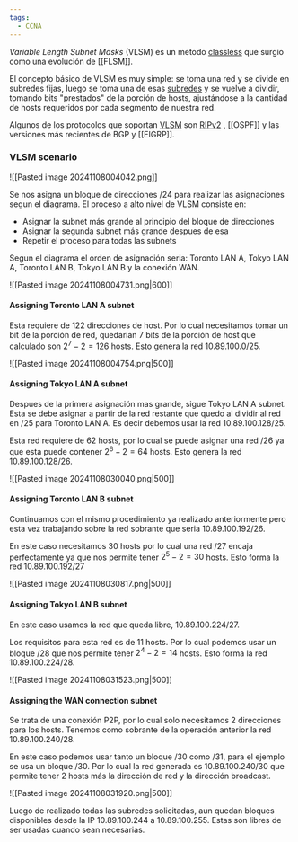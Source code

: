 ```yaml
---
tags:
  - CCNA
---
```

*Variable Length Subnet Masks* (VLSM) es un metodo [classless](classless.md) que surgio como una evolución de [[FLSM]]. 

El concepto básico de VLSM es muy simple: se toma una red y se divide en subredes fijas, luego se toma una de esas [subredes](https://es.wikipedia.org/wiki/Subred "Subred") y se vuelve a dividir, tomando bits "prestados" de la porción de hosts, ajustándose a la cantidad de hosts requeridos por cada segmento de nuestra red.

Algunos de los protocolos que soportan [VLSM]() son [RIPv2](../Routing/RIP/RIPv2.md) , [[OSPF]] y las versiones más recientes de BGP y [[EIGRP]].


### VLSM scenario
![[Pasted image 20241108004042.png]]

Se nos asigna un bloque de direcciones /24 para realizar las asignaciones segun el diagrama. El proceso a alto nivel de VLSM consiste en:
- Asignar la subnet más grande al principio del bloque de direcciones 
- Asignar la segunda subnet más grande despues de esa 
- Repetir el proceso para todas las subnets 

Segun el diagrama el orden de asignación seria: Toronto LAN A, Tokyo LAN A, Toronto LAN B, Tokyo LAN B y la conexión WAN. 

![[Pasted image 20241108004731.png|600]]

#### Assigning Toronto LAN A subnet 
Esta requiere de 122 direcciones de host. Por lo cual necesitamos tomar un bit de la porción de red, quedarian 7 bits de la porción de host que calculado son $2^{7}-2=126$ hosts. Esto genera la red 10.89.100.0/25.

![[Pasted image 20241108004754.png|500]]
#### Assigning Tokyo LAN A subnet 
Despues de la primera asignación mas grande, sigue Tokyo LAN A subnet. Esta se debe asignar a partir de la red restante que quedo al dividir al red en /25 para Toronto LAN A. Es decir debemos usar la red 10.89.100.128/25. 

Esta red requiere de 62 hosts, por lo cual se puede asignar una red /26 ya que esta puede contener $2^{6}-2=64$ hosts. Esto genera la red 10.89.100.128/26.

![[Pasted image 20241108030040.png|500]]

#### Assigning Toronto LAN B subnet 
Continuamos con el mismo procedimiento ya realizado anteriormente pero esta vez trabajando sobre la red sobrante que seria 10.89.100.192/26.

En este caso necesitamos 30 hosts por lo cual una red /27 encaja perfectamente ya que nos permite tener $2^{5}-2=30$ hosts. Esto forma la red 10.89.100.192/27

![[Pasted image 20241108030817.png|500]]

#### Assigning Tokyo LAN B subnet 
En este caso usamos la red que queda libre, 10.89.100.224/27.

Los requisitos para esta red es de 11 hosts. Por lo cual podemos usar un bloque /28 que nos permite tener $2^{4}-2=14$ hosts. Esto forma la red 10.89.100.224/28.

![[Pasted image 20241108031523.png|500]]

#### Assigning the WAN connection subnet 

Se trata de una conexión P2P, por lo cual solo necesitamos 2 direcciones para los hosts. Tenemos como sobrante de la operación anterior la red 10.89.100.240/28.

En este caso podemos usar tanto un bloque /30 como /31, para el ejemplo se usa un bloque /30. Por lo cual la red generada es 10.89.100.240/30 que permite tener 2 hosts más la dirección de red y la dirección broadcast. 

![[Pasted image 20241108031920.png|500]]

Luego de realizado todas las subredes solicitadas, aun quedan bloques disponibles desde la IP 10.89.100.244 a 10.89.100.255. Estas son libres de ser usadas cuando sean necesarias. 